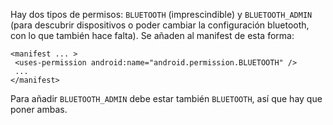 Hay dos tipos de permisos: `BLUETOOTH` (imprescindible) y `BLUETOOTH_ADMIN` (para descubrir dispositivos o poder cambiar
la configuración bluetooth, con lo que también hace falta). Se añaden al manifest de esta forma:

 ```
<manifest ... >
  <uses-permission android:name="android.permission.BLUETOOTH" />
  ...
</manifest>
```

Para añadir `BLUETOOTH_ADMIN` debe estar también `BLUETOOTH`, así que hay que poner ambas.
